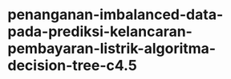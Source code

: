 # penanganan-imbalanced-data-pada-prediksi-kelancaran-pembayaran-listrik-algoritma-decision-tree-c4.5

